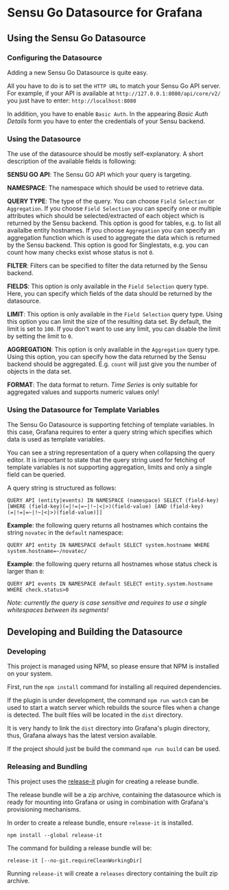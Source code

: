 # Sensu Go Datasource for Grafana

## Using the Sensu Go Datasource

### Configuring the Datasource

Adding a new Sensu Go Datasource is quite easy.

All you have to do is to set the `HTTP URL` to match your Sensu Go API server. For example, if your API is available at `http://127.0.0.1:8080/api/core/v2/` you just have to enter: `http://localhost:8080`

In addition, you have to enable `Basic Auth`. In the appearing _Basic Auth Details_ form you have to enter the credentials of your Sensu backend.

### Using the Datasource

The use of the datasource should be mostly self-explanatory. A short description of the available fields is following:

**SENSU GO API**: The Sensu GO API which your query is targeting.

**NAMESPACE**: The namespace which should be used to retrieve data.

**QUERY TYPE**: The type of the query. You can choose `Field Selection` or `Aggregation`.
If you choose `Field Selection` you can specify one or multiple attributes which should be selected/extracted of each object which is returned by the Sensu backend. This option is good for tables, e.g. to list all availalbe entity hostnames.
If you choose `Aggregation` you can specify an aggregation function which is used to aggregate the data which is returned by the Sensu backend. This option is good for Singlestats, e.g. you can count how many checks exist whose status is not `0`.

**FILTER**: Filters can be specified to filter the data returned by the Sensu backend.

**FIELDS**: This option is only available in the `Field Selection` query type.
Here, you can specify which fields of the data should be returned by the datasource.

**LIMIT**: This option is only available in the `Field Selection` query type.
Using this option you can limit the size of the resulting data set. By default, the limit is set to `100`. If you don't want to use any limit, you can disable the limit by setting the limit to `0`.

**AGGREGATION**: This option is only available in the `Aggregation` query type.
Using this option, you can specify how the data returned by the Sensu backend should be aggregated. E.g. `count` will just give you the number of objects in the data set.

**FORMAT**: The data format to return. _Time Series_ is only suitable for aggregated values and supports numeric values only!

### Using the Datasource for Template Variables

The Sensu Go Datasource is supporting fetching of template variables. In this case, Grafana requires to enter a query string which specifies which data is used as template variables.

You can see a string representation of a query when collapsing the query editor. It is important to state that the query string used for fetching of template variables is not supporting aggregation, limits and only a single field can be queried.

A query string is structured as follows:

    QUERY API (entity|events) IN NAMESPACE (namespace) SELECT (field-key) [WHERE (field-key)(=|!=|=~|!~|<|>)(field-value) [AND (field-key)(=|!=|=~|!~|<|>)(field-value)]]

**Example**: the following query returns all hostnames which contains the string `novatec` in the `default` namespace:

    QUERY API entity IN NAMESPACE default SELECT system.hostname WHERE system.hostname=~/novatec/

**Example**: the following query returns all hostnames whose status check is larger than `0`:

    QUERY API events IN NAMESPACE default SELECT entity.system.hostname WHERE check.status>0

_Note: currently the query is case sensitive and requires to use a single whitespaces between its segments!_

## Developing and Building the Datasource

### Developing

This project is managed using NPM, so please ensure that NPM is installed on your system.

First, run the `npm install` command for installing all required dependencies.

If the plugin is under development, the command `npm run watch` can be used to start a watch server which rebuilds the source files when a change is detected. The built files will be located in the `dist` directory.

It is very handy to link the `dist` directory into Grafana's plugin directory, thus, Grafana always has the latest version available.

If the project should just be build the command `npm run build` can be used.

### Releasing and Bundling

This project uses the [release-it](https://www.npmjs.com/package/release-it) plugin for creating a release bundle.

The release bundle will be a zip archive, containing the datasource which is ready for mounting into Grafana or using in combination with Grafana's provisioning mechanisms.

In order to create a release bundle, ensure `release-it` is installed.

    npm install --global release-it

The command for building a release bundle will be:

    release-it [--no-git.requireCleanWorkingDir]

Running `release-it` will create a `releases` directory containing the built zip archive.
